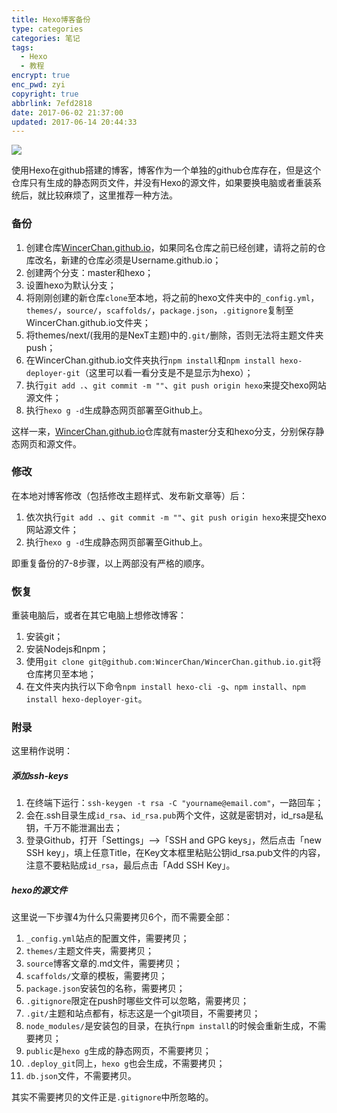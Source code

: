 ```yaml
---
title: Hexo博客备份
type: categories
categories: 笔记
tags:
  - Hexo
  - 教程
encrypt: true
enc_pwd: zyi
copyright: true
abbrlink: 7efd2818
date: 2017-06-02 21:37:00
updated: 2017-06-14 20:44:33
---
```


![](https://i.v2ex.co/5bb7J7NT.png)

<!-- more -->

使用Hexo在github搭建的博客，博客作为一个单独的github仓库存在，但是这个仓库只有生成的静态网页文件，并没有Hexo的源文件，如果要换电脑或者重装系统后，就比较麻烦了，这里推荐一种方法。

### 备份

1. 创建仓库[WincerChan.github.io](https://wincerchan.github.io)，如果同名仓库之前已经创建，请将之前的仓库改名，新建的仓库必须是Username.github.io；
2. 创建两个分支：master和hexo；
3. 设置hexo为默认分支；
4. 将刚刚创建的新仓库`clone`至本地，将之前的hexo文件夹中的`_config.yml`，`themes/`，`source/`，`scaffolds/`，`package.json`，`.gitignore`复制至WincerChan.github.io文件夹；
5. 将themes/next/(我用的是NexT主题)中的`.git/`删除，否则无法将主题文件夹push；
6. 在WincerChan.github.io文件夹执行`npm install`和`npm install hexo-deployer-git`（这里可以看一看分支是不是显示为hexo）；
7. 执行`git add .`、`git commit -m ""`、`git push origin hexo`来提交hexo网站源文件；
8. 执行`hexo g -d`生成静态网页部署至Github上。

这样一来，[WincerChan.github.io](https://wincerchan.github.io)仓库就有master分支和hexo分支，分别保存静态网页和源文件。

### 修改

在本地对博客修改（包括修改主题样式、发布新文章等）后：

1. 依次执行`git add .`、`git commit -m ""`、`git push origin hexo`来提交hexo网站源文件；
2. 执行`hexo g -d`生成静态网页部署至Github上。

即重复备份的7-8步骤，以上两部没有严格的顺序。

### 恢复

重装电脑后，或者在其它电脑上想修改博客：

1. 安装git；
2. 安装Nodejs和npm；
3. 使用`git clone git@github.com:WincerChan/WincerChan.github.io.git`将仓库拷贝至本地；
4. 在文件夹内执行以下命令`npm install hexo-cli -g`、`npm install`、`npm install hexo-deployer-git`。

### 附录

这里稍作说明：

##### 添加ssh-keys

1. 在终端下运行：`ssh-keygen -t rsa -C "yourname@email.com"`，一路回车；
2. 会在.ssh目录生成`id_rsa`、`id_rsa.pub`两个文件，这就是密钥对，id_rsa是私钥，千万不能泄漏出去；
3. 登录Github，打开「Settings」-->「SSH and GPG keys」，然后点击「new SSH key」，填上任意Title，在Key文本框里粘贴公钥id_rsa.pub文件的内容，注意不要粘贴成`id_rsa`，最后点击「Add SSH Key」。

##### hexo的源文件

这里说一下步骤4为什么只需要拷贝6个，而不需要全部：

1. `_config.yml`站点的配置文件，需要拷贝；
2. `themes/`主题文件夹，需要拷贝；
3. `source`博客文章的.md文件，需要拷贝；
4. `scaffolds/`文章的模板，需要拷贝；
5. `package.json`安装包的名称，需要拷贝；
6. `.gitignore`限定在push时哪些文件可以忽略，需要拷贝；
7. `.git/`主题和站点都有，标志这是一个git项目，不需要拷贝；
8. `node_modules/`是安装包的目录，在执行`npm install`的时候会重新生成，不需要拷贝；
9. `public`是`hexo g`生成的静态网页，不需要拷贝；
10. `.deploy_git`同上，`hexo g`也会生成，不需要拷贝；
11. `db.json`文件，不需要拷贝。

其实不需要拷贝的文件正是`.gitignore`中所忽略的。